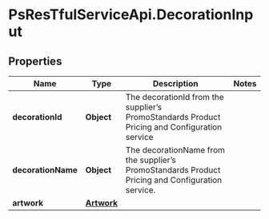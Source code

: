 # PsResTfulServiceApi.DecorationInput

## Properties
Name | Type | Description | Notes
------------ | ------------- | ------------- | -------------
**decorationId** | **Object** | The decorationId from the supplier’s PromoStandards Product Pricing and Configuration service | 
**decorationName** | **Object** | The decorationName from the supplier’s PromoStandards Product Pricing and Configuration service. | 
**artwork** | [**Artwork**](Artwork.md) |  | 
